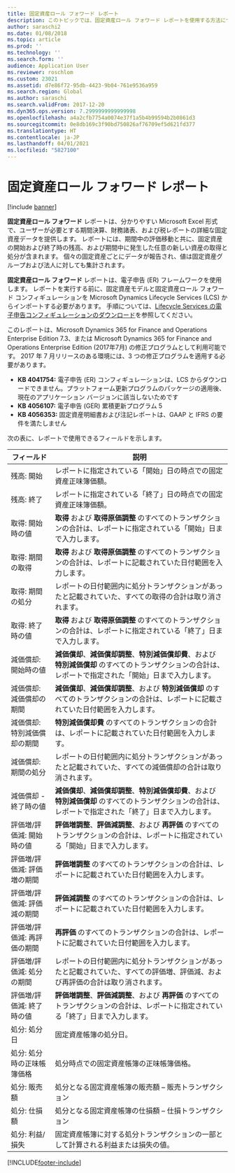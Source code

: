 ```yaml
---
title: 固定資産ロール フォワード レポート
description: このトピックでは、固定資産ロール フォワード レポートを使用する方法について説明します。
author: saraschi2
ms.date: 01/08/2018
ms.topic: article
ms.prod: ''
ms.technology: ''
ms.search.form: ''
audience: Application User
ms.reviewer: roschlom
ms.custom: 23021
ms.assetid: d7e86f72-95db-4423-9b04-761e9536a959
ms.search.region: Global
ms.author: saraschi
ms.search.validFrom: 2017-12-20
ms.dyn365.ops.version: 7.2999999999999998
ms.openlocfilehash: a4a2cfb7754a0074e37f1a5b4b99594b2b0861d3
ms.sourcegitcommit: 0e8db169c3f90bd750826af76709ef5d621fd377
ms.translationtype: HT
ms.contentlocale: ja-JP
ms.lasthandoff: 04/01/2021
ms.locfileid: "5827100"
---
```

# <a name="fixed-assets-roll-forward-report"></a>固定資産ロール フォワード レポート

[!include [banner](../includes/banner.md)]

**固定資産ロール フォワード** レポートは、分かりやすい Microsoft Excel 形式で、ユーザーが必要とする期間決算、財務諸表、および税レポートの詳細な固定資産データを提供します。 レポートには、期間中の評価移動と共に、固定資産の開始および終了時の残高、および期間中に発生した任意の新しい資産の取得と処分が含まれます。 個々の固定資産ごとにデータが報告され、値は固定資産グループおよび法人に対しても集計されます。

**固定資産ロール フォワード** レポートは、電子申告 (ER) フレームワークを使用します。 レポートを実行する前に、固定資産モデルと固定資産ロール フォワード コンフィギュレーションを Microsoft Dynamics Lifecycle Services (LCS) からインポートする必要があります。 手順については、[Lifecycle Services の電子申告コンフィギュレーションのダウンロード](https://docs.microsoft.com/dynamics365/unified-operations/dev-itpro/analytics/download-electronic-reporting-configuration-lcs)を参照してください。

このレポートは、Microsoft Dynamics 365 for Finance and Operations Enterprise Edition 7.3、または Microsoft Dynamics 365 for Finance and Operations Enterprise Edition (2017年7月) の修正プログラムとして利用可能です。 2017 年 7 月リリースのある環境には、3 つの修正プログラムを適用する必要があります。

- **KB 4041754:** 電子申告 (ER) コンフィギュレーションは、LCS からダウンロードできません。プラットフォーム更新プログラムのパッケージの適用後、現在のアプリケーション バージョンに該当しないためです
- **KB 4056107:** 電子申告 (GER) 累積更新プログラム 5
- **KB 4056353:** 固定資産明細書および注記レポートは、GAAP と IFRS の要件を満たしません

次の表に、レポートで使用できるフィールドを示します。


|                    フィールド                    |                                                                                                                                説明                                                                                                                                |
|---------------------------------------------|---------------------------------------------------------------------------------------------------------------------------------------------------------------------------------------------------------------------------------------------------------------------------|
|              残高: 開始              |                                                                                           レポートに指定されている「開始」日の時点での固定資産正味簿価額。                                                                                           |
|              残高: 終了              |                                                                                            レポートに指定されている「終了」日の時点での固定資産正味簿価額。                                                                                            |
|         取得: 開始時の値         |                                                 <strong>取得</strong> および <strong>取得原価調整</strong> のすべてのトランザクションの合計は、レポートに指定されている「開始」日まで入力します。                                                  |
|      取得: 期間の取得      |                                                 <strong>取得</strong> および <strong>取得原価調整</strong> のすべてのトランザクションの合計は、レポートに記載されていた日付範囲を入力します。                                                  |
|       取得: 期間の処分        |                                                                        レポートの日付範囲内に処分トランザクションがあったと記載されていた、すべての取得の合計は取り消されます。                                                                        |
|         取得: 終了時の値         |                                                  <strong>取得</strong> および <strong>取得原価調整</strong> のすべてのトランザクションの合計は、レポートに指定されている「終了」日まで入力します。                                                   |
|        減価償却: 開始時の値         | <strong>減価償却</strong>、<strong>減価償却調整</strong>、<strong>特別減価償却費</strong>、および <strong>特別減価償却</strong> のすべてのトランザクションの合計は、レポートで指定された「開始」日まで入力します。 |
|     減価償却: 減価償却の期間     |                         <strong>減価償却</strong>、<strong>減価償却調整</strong>、および <strong>特別減価償却</strong> のすべてのトランザクションの合計は、レポートに記載されていた日付範囲を入力します。                          |
| 減価償却: 特別減価償却の期間 |                                                              <strong>特別減価償却費</strong> のすべてのトランザクションの合計は、レポートに記載されていた日付範囲を入力します。                                                               |
|       減価償却: 期間の処分       |                                                                       レポートの日付範囲内に処分トランザクションがあったと記載されていた、すべての減価償却の合計は取り消されます。                                                                        |
|        減価償却 - 終了時の値         |  <strong>減価償却</strong>、<strong>減価償却調整</strong>、<strong>特別減価償却費</strong>、および <strong>特別減価償却</strong> のすべてのトランザクションの合計は、レポートで指定された「終了」日まで入力します。  |
|    評価増/評価減: 開始時の値     |                              <strong>評価増調整</strong>、<strong>評価減調整</strong>、および <strong>再評価</strong> のすべてのトランザクションの合計は、レポートに指定されている「開始」日まで入力します。                               |
|   評価増/評価減: 評価増の期間   |                                                                    <strong>評価増調整</strong> のすべてのトランザクションの合計は、レポートに記載されていた日付範囲を入力します。                                                                    |
|  評価増/評価減: 評価減の期間  |                                                                   <strong>評価減調整</strong> のすべてのトランザクションの合計は、レポートに記載されていた日付範囲を入力します。                                                                   |
| 評価増/評価減: 再評価の期間  |                                                                        <strong>再評価</strong> のすべてのトランザクションの合計は、レポートに記載されていた日付範囲を入力します。                                                                        |
|   評価増/評価減: 処分の期間   |                                                           レポートの日付範囲内に処分トランザクションがあったと記載されていた、すべての評価増、評価減、および再評価の合計は取り消されます。                                                           |
|    評価増/評価減: 終了時の値     |                               <strong>評価増調整</strong>、<strong>評価減調整</strong>、および <strong>再評価</strong> のすべてのトランザクションの合計は、レポートに指定されている「終了」日まで入力します。                                |
|          処分: 処分日           |                                                                                                                固定資産帳簿の処分日。                                                                                                                |
|    処分: 処分時の正味帳簿価格    |                                                                                                    処分時点での固定資産帳簿の正味帳簿価格。                                                                                                    |
|            処分: 販売額            |                                                                                               処分となる固定資産帳簿の販売額 – 販売トランザクション                                                                                                |
|           処分: 仕損額            |                                                                                               処分となる固定資産帳簿の仕損額 – 仕損トランザクション                                                                                               |
|           処分: 利益/損失            |                                                                                 固定資産帳簿に対する処分トランザクションの一部として計算される利益または損失の値。                                                                                 |



[!INCLUDE[footer-include](../../includes/footer-banner.md)]
